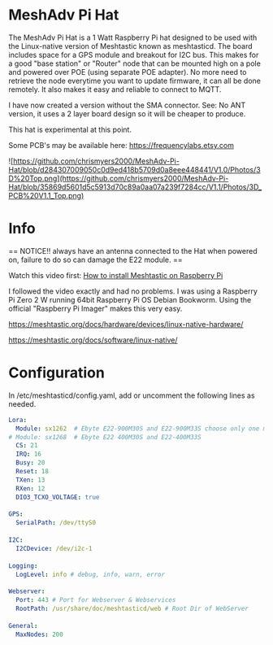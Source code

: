 # MeshAdv Pi Hat

The MeshAdv Pi Hat is a 1 Watt Raspberry Pi hat designed to be used with the Linux-native version of Meshtastic known as meshtasticd. The board includes space for a GPS module and breakout for I2C bus. 
This makes for a good "base station" or "Router" node that can be mounted high on a pole and powered over POE (using separate POE adapter). No more need to retrieve the node everytime you want to update firmware, it can all be done remotely. It also makes it easy and reliable to connect to MQTT.

I have now created a version without the SMA connector. See: No ANT version, it uses a 2 layer board design so it will be cheaper to produce.

This hat is experimental at this point.

Some PCB's may be available here: https://frequencylabs.etsy.com

![https://github.com/chrismyers2000/MeshAdv-Pi-Hat/blob/d284307009050c0d9ed418b5709d0a8eee448441/V1.0/Photos/3D%20Top.png](https://github.com/chrismyers2000/MeshAdv-Pi-Hat/blob/35869d5601d5c5913d70c89a0aa07a239f7284cc/V1.1/Photos/3D_PCB%20V1.1_Top.png)

# Info

== NOTICE!! always have an antenna connected to the Hat when powered on, failure to do so can damage the E22 module. ==

Watch this video first: [How to install Meshtastic on Raspberry Pi](https://www.youtube.com/watch?v=vLGoEPNT0Mk)

I followed the video exactly and had no problems. I was using a Raspberry Pi Zero 2 W running 64bit Raspberry Pi OS Debian Bookworm. Using the official "Raspberry Pi Imager" makes this very easy.

https://meshtastic.org/docs/hardware/devices/linux-native-hardware/

https://meshtastic.org/docs/software/linux-native/


# Configuration

In /etc/meshtasticd/config.yaml, add or uncomment the following lines as needed.
```yaml
Lora:
  Module: sx1262  # Ebyte E22-900M30S and E22-900M33S choose only one module at a time
# Module: sx1268  # Ebyte E22 400M30S and E22-400M33S
  CS: 21
  IRQ: 16
  Busy: 20
  Reset: 18
  TXen: 13
  RXen: 12
  DIO3_TCXO_VOLTAGE: true

GPS:
  SerialPath: /dev/ttyS0

I2C:
  I2CDevice: /dev/i2c-1

Logging:
  LogLevel: info # debug, info, warn, error

Webserver:
  Port: 443 # Port for Webserver & Webservices
  RootPath: /usr/share/doc/meshtasticd/web # Root Dir of WebServer

General:
  MaxNodes: 200
```

